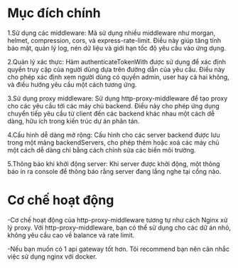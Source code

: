 <h1>Mục đích chính </h1>
1.Sử dụng các middleware: Mã sử dụng nhiều middleware như morgan, helmet, compression, cors, và express-rate-limit. Điều này giúp tăng tính bảo mật, quản lý log, nén dữ liệu và giới hạn tốc độ yêu cầu vào ứng dụng.

2.Quản lý xác thực: Hàm authenticateTokenWith được sử dụng để xác định quyền truy cập của người dùng dựa trên đường dẫn của yêu cầu. Điều này cho phép xác định xem người dùng có quyền admin, user hay cả hai không, và điều hướng yêu cầu một cách tương ứng.

3.Sử dụng proxy middleware: Sử dụng http-proxy-middleware để tạo proxy cho các yêu cầu tới các máy chủ backend. Điều này cho phép ứng dụng chuyển tiếp yêu cầu từ client đến các backend khác nhau một cách dễ dàng, hữu ích trong kiến trúc dự án phân tán.

4.Cấu hình dễ dàng mở rộng: Cấu hình cho các server backend được lưu trong một mảng backendServers, cho phép thêm hoặc xoá các máy chủ một cách dễ dàng chỉ bằng cách chỉnh sửa các biến môi trường.

5.Thông báo khi khởi động server: Khi server được khởi động, một thông báo in ra console để thông báo rằng server đang lắng nghe tại cổng nào.

<h1>Cơ chế hoạt động </h1>
-Cơ chế hoạt động của http-proxy-middleware tương tự như cách Nginx xử lý proxy. Với http-proxy-middleware, bạn có thể sử dụng cho các dữ án nhỏ, không yêu cầu cao về balance và rate limit.

-Nếu bạn muốn có 1 api gateway tốt hơn. Tôi recommend bạn nên cân nhắc việc sử dụng nginx với docker.
